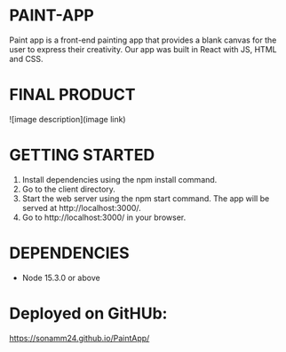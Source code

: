 # PAINT-APP

Paint app is a front-end painting app that provides a blank canvas for the user to express their creativity. Our app was built in React with JS, HTML and CSS.

# FINAL PRODUCT

![image description](image link)

# GETTING STARTED

1. Install dependencies using the npm install command.
2. Go to the client directory.
3. Start the web server using the npm start command. The app will be served at http://localhost:3000/.
4. Go to http://localhost:3000/ in your browser.

# DEPENDENCIES

- Node 15.3.0 or above

# Deployed on GitHUb:

 https://sonamm24.github.io/PaintApp/

 

